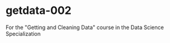 getdata-002
===========

For the "Getting and Cleaning Data" course in the Data Science Specialization
